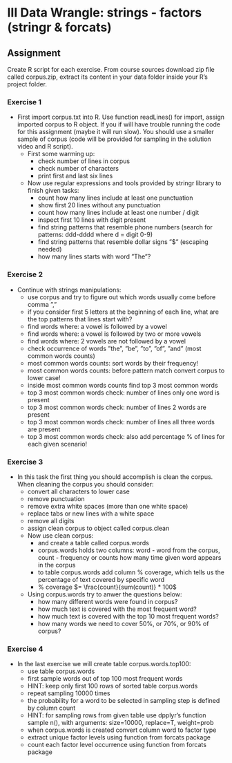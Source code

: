 # III Data Wrangle: strings - factors (stringr & forcats)

## Assignment
Create R script for each exercise. From course sources download zip file called corpus.zip, extract its content in your data folder inside your R’s project folder.

### Exercise 1
* First import corpus.txt into R. Use function readLines() for import, assign imported corpus
to R object. If you if will have trouble running the code for this assignment (maybe it will run slow). You should use a smaller sample of corpus (code will be provided for sampling in the solution video and R script).
	* First some warming up:
		* check number of lines in corpus
		* check number of characters
		* print first and last six lines
	* Now use regular expressions and tools provided by stringr library to finish given tasks:
		* count how many lines include at least one punctuation
		* show first 20 lines without any punctuation
		* count how many lines include at least one number / digit
		* inspect first 10 lines with digit present
		* find string patterns that resemble phone numbers (search for patterns: ddd-dddd where d = digit 0-9)
		* find string patterns that resemble dollar signs ”$” (escaping needed)
		* how many lines starts with word ”The”?

### Exercise 2
* Continue with strings manipulations:
	* use corpus and try to figure out which words usually come before comma ”,”
	* if you consider first 5 letters at the beginning of each line, what are the top patterns that lines start with?
	* find words where: a vowel is followed by a vowel
	* find words where: a vowel is followed by two or more vowels
	* find words where: 2 vowels are not followed by a vowel
	* check occurrence of words ”the”, ”be”, ”to”, ”of”, ”and” (most common words counts)
	* most common words counts: sort words by their frequency!
	* most common words counts: before pattern match convert corpus to lower case!
	* inside most common words counts find top 3 most common words
	* top 3 most common words check: number of lines only one word is present
	* top 3 most common words check: number of lines 2 words are present
	* top 3 most common words check: number of lines all three words are present
	* top 3 most common words check: also add percentage % of lines for each given scenario!

### Exercise 3
* In this task the first thing you should accomplish is clean the corpus. When cleaning the corpus you should consider:
	* convert all characters to lower case
	* remove punctuation
	* remove extra white spaces (more than one white space)
	* replace tabs or new lines with a white space
	* remove all digits
	* assign clean corpus to object called corpus.clean
	* Now use clean corpus:
		* and create a table called corpus.words
		* corpus.words holds two columns: word - word from the corpus, count - frequency or counts how many time given word appears in the corpus
		* to table corpus.words add column % coverage, which tells us the percentage of text covered by specific word 
		* % coverage $= \frac{count}{sum(count)} * 100$
	* Using corpus.words try to anwer the questions below:
		* how many different words were found in corpus?
		* how much text is covered with the most frequent word?
		* how much text is covered with the top 10 most frequent words?
		* how many words we need to cover 50%, or 70%, or 90% of corpus?

### Exercise 4
* In the last exercise we will create table corpus.words.top100:
	* use table corpus.words
	* first sample words out of top 100 most frequent words
	* HINT: keep only first 100 rows of sorted table corpus.words
	* repeat sampling 10000 times
	* the probability for a word to be selected in sampling step is defined by column count
	* HINT: for sampling rows from given table use dpplyr’s function sample n(), with arguments: size=10000, replace=T, weight=prob
	* when corpus.words is created convert column word to factor type
	* extract unique factor levels using function from forcats package
	* count each factor level occurrence using function from forcats package
